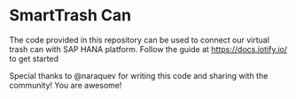 # SmartTrash Can
The code provided in this repository can be used to connect our virtual trash can with SAP HANA platform. Follow the guide at https://docs.iotify.io/ to get started


Special thanks to @naraquev for writing this code and sharing with the community! You are awesome!
